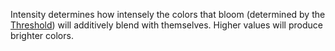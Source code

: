 Intensity determines how intensely the colors that bloom (determined by the [Threshold](https://developer.roblox.com/en-us/api-reference/property/BloomEffect/Threshold)) will additively blend with themselves. Higher values will produce brighter colors.